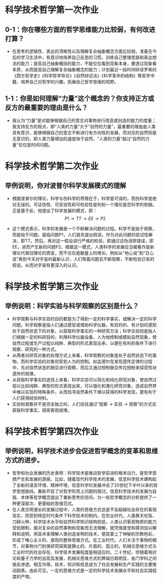 # 科学技术哲学第一次作业
## 0-1：你在哪些方面的哲学思维能力比较弱，有何改进打算？ 	
- 在思考的逻辑性、表达的清晰性以及理解复杂抽象概念方面比较弱，准备在今后的学习生活中，有意识地培养自己反思的习惯，训练自己整理思路和表达想法的能力；提高自己抽象概括的能力，不能仅仅看到现象本身，要透过现象看本质，从而提高自己理解复杂抽象概念的能力；计划最近一段时间研读罗素的《西方哲学史》《科学哲学导论》《自然辩证法》《科学革命的结构》等哲学书籍，培养自己对哲学的兴趣，拓展自己哲学思维的视野。

## 1-1：你是如何理解“力量”这个概念的？你支持正方或反方的最重要的理由是什么？	
- 我认为“力量”是对能够根据自己的意志对事物进行改造或创造的能力的度量；我支持反方的观点，即“人类的力量”大于“自然的力量”，最重要的理由是人类具有意识，能够根据自己的意志不断进行有方向性的发展，而对应的自然则是无意识的，即人类力量增加的速度快于自然，“人类的力量”超过“自然的力量”仅仅是时间问题。



# 科学技术哲学第二次作业
## 举例说明，你对波普尔科学发展模式的理解
- 根据波普尔的理论，科学与伪科学的界限在于，科学是可误的，而伪科学是绝对无误的。可证伪性、可反驳性和可检验性是判别一个理论是否科学的依据。正是基于此，他提出了科学发展的模式，即：
	$$ P1 \rightarrow TT \rightarrow EE \rightarrow P2 $$

- 这个模式表示，科学的发展是一个不断解决问题的过程。科学不是始于观察，而是始于问题。面临问题P1，人们首先提出假说，作为对此问题的尝试性解决，即TT。然后，再对这一假设进行严格的检验，即通过证伪消除错误，即EE，进而产生新的问题P2。根据这一模式，人类科学的发展应当被看作是新理论代替旧理论的质变，而不仅仅是数量上的增长。例如从“地心说”到“日心说”再到今天对宇宙的最新认识，人们带着问题去不断观察，不断检验已有的假说，从而对宇宙有更深入的认识。





# 科学技术哲学第三次作业
## 举例说明：科学实验与科学观察的区别是什么？
- 科学观察与科学实验的目的都是为了得到一定的科学事实，或解决一定的科学问题。科学观察是指人们通过感官或借助科学仪器，有目的的、有计划的感知处于自然状态下的对象，以获取科学事实的一种研究方法；科学实验则是指人们根据一定的科研目的，利用科学仪器设备，人为地控制或模拟自然现象，使自然过程或生产过程以纯粹、典型的形式表现出来，以便在有利的条件下进行观察、研究的一种方式。
- 从两者对研究对象的处理方式上来看，科学观察的对象是处于自然状态下的事物，而科学实验的对象则受到人为的控制。如孟德尔在发现遗传定律的过程中，先对自然状态的豌豆进行观察，而后又通过控制豌豆传花授粉来探究性状遗传的规律。
- 从获取科学事实的途径上来看，科学实验可以简化和纯化研究对象，使自然过程以比较纯粹、典型的形式表现出来，可以强化和激化研究对象，造成自然界中难以实现的特殊条件，从而找寻自然条件下难以获得的科学发现，更有利于人们获得经验材料。
- 实验和观察并不是完全独立的，人们往往通过“观察 → 实验 → 观察”的方式去获取科学事实，探索客观规律。





# 科学技术哲学第四次作业

## 举例说明，科学技术进步会促进哲学概念的变革和思维方式的进步。

- 哲学和社会发展的历史表明：科学技术是推动哲学前进的根本动力，是哲学思想产生和发展的源泉。比如，随着现代科学技术的发展，信息科学技术建构起了全新的语言环境、精神环境，信息科学的发展冲击了20世纪下半叶以来的哲学思想路线，重新开启了对哲学形而上问题的探讨。信息科学技术的发展为自我、本体等哲学概念提出了重新思考的空间，为一些哲学概念的分析提供了一种更深层次、更基础的思维范式。
- 在人类文明漫长的发展过程中，人类的思维方式总是不会超越社会存在的客观现实，而受到特定时代条件下科学技术的制约。在农业时代，人类靠天吃饭、刀耕火种，科学技术水平和自然科学知识结构较低，人类认识客观物质的能力受到限制，面对复杂的自然事物和现象而无法理解，就凭借直觉和猜测加以解释和说明，用巫术来理解人类创造发明的技术，使其蒙上了神秘的宗教色彩，形成了唯心主义的、直观的整体思维方式。在工业时代，人们关注于事物的细节，对事物分门别类研究探索是静止的、片面的、孤立的，机械论思维方式与工业时代的社会存在、科学技术发展程度是相适应的。二十世纪，伴随着相对论和量子力学的出现及发展，机械论思维方式的弊端日趋明显，各门学科之间彼此渗透、相互作用，技术，知识和信息成为了社会发展和生产实践的主要推动因素。由此可见，一定的思维方式是一定的科学技术发展水平和社会实践程度的产物。